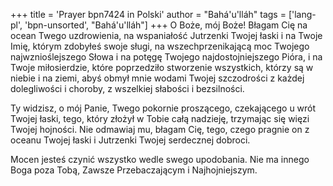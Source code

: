 +++
title = 'Prayer bpn7424 in Polski'
author = "Bahá'u'lláh"
tags = ['lang-pl', 'bpn-unsorted', "Bahá'u'lláh"]
+++
O Boże, mój Boże! Błagam Cię na ocean Twego uzdrowienia, na wspaniałość Jutrzenki Twojej łaski i na Twoje Imię, którym zdobyłeś swoje sługi, na wszechprzenikającą moc Twojego najwznioślejszego Słowa i na potęgę Twojego najdostojniejszego Pióra, i na Twoje miłosierdzie, które poprzedziło stworzenie wszystkich, którzy są w niebie i na ziemi, abyś obmył mnie wodami Twojej szczodrości z każdej dolegliwości i choroby, z wszelkiej słabości i bezsilności.
    
Ty widzisz, o mój Panie, Twego pokornie proszącego, czekającego u wrót Twojej łaski, tego, który złożył w Tobie całą nadzieję, trzymając się więzi Twojej hojności. Nie odmawiaj mu, błagam Cię, tego, czego pragnie on z oceanu Twojej łaski i Jutrzenki Twojej serdecznej dobroci.
    
Mocen jesteś czynić wszystko wedle swego upodobania. Nie ma innego Boga poza Tobą, Zawsze Przebaczającym i Najhojniejszym.
